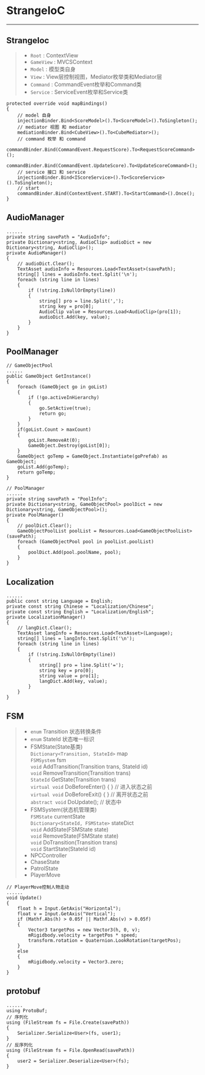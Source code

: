 # StrangeIoC

---

## StrangeIoc
> * `Root` : ContextView
> * `GameView` : MVCSContext
> * `Model` : 模型类自身
> * `View` : View层控制视图，Mediator枚举类和Mediator层
> * `Command` : CommandEvent枚举和Command类
> * `Service` : ServiceEvent枚举和Service类
```
protected override void mapBindings()
{
    // model 自身
    injectionBinder.Bind<ScoreModel>().To<ScoreModel>().ToSingleton();
    // mediator 视图 和 mediator
    mediationBinder.Bind<CubeView>().To<CubeMediator>();
    // command 枚举 和 command
    commandBinder.Bind(CommandEvent.RequestScore).To<RequestScoreCommand>();
    commandBinder.Bind(CommandEvent.UpdateScore).To<UpdateScoreCommand>();
    // service 接口 和 service
    injectionBinder.Bind<IScoreService>().To<ScoreService>().ToSingleton();
    // start
    commandBinder.Bind(ContextEvent.START).To<StartCommand>().Once();
}
```

## AudioManager
```
......
private string savePath = "AudioInfo";
private Dictionary<string, AudioClip> audioDict = new Dictionary<string, AudioClip>();
private AudioManager()
{
    // audioDict.Clear();
    TextAsset audioInfo = Resources.Load<TextAsset>(savePath);
    string[] lines = audioInfo.text.Split('\n');
    foreach (string line in lines)
    {
        if (!string.IsNullOrEmpty(line))
        {
            string[] pro = line.Split(',');
            string key = pro[0];
            AudioClip value = Resources.Load<AudioClip>(pro[1]);
            audioDict.Add(key, value);
        }
    }
}
```

## PoolManager
```
// GameObjectPool
......
public GameObject GetInstance()
{
    foreach (GameObject go in goList)
    {
        if (!go.activeInHierarchy)
        {
            go.SetActive(true);
            return go;
        }
    }
    if(goList.Count > maxCount)
    {
        goList.RemoveAt(0);
        GameObject.Destroy(goList[0]);
    }
    GameObject goTemp = GameObject.Instantiate(goPrefab) as GameObject;
    goList.Add(goTemp);
    return goTemp;
}

// PoolManager
......
private string savePath = "PoolInfo";
private Dictionary<string, GameObjectPool> poolDict = new Dictionary<string, GameObjectPool>();
private PoolManager()
{
    // poolDict.Clear();
    GameObjectPoolList poolList = Resources.Load<GameObjectPoolList>(savePath);
    foreach (GameObjectPool pool in poolList.poolList)
    {
        poolDict.Add(pool.poolName, pool);
    }
}
```

## Localization
```
......
public const string Language = English;
private const string Chinese = "Localization/Chinese";
private const string English = "Localization/English";
private LocalizationManager()
{
    // langDict.Clear();
    TextAsset langInfo = Resources.Load<TextAsset>(Language);
    string[] lines = langInfo.text.Split('\n');
    foreach (string line in lines)
    {
        if (!string.IsNullOrEmpty(line))
        {
            string[] pro = line.Split('=');
            string key = pro[0];
            string value = pro[1];
            langDict.Add(key, value);
        }
    }
}
```

## FSM
> * `enum` Transition 状态转换条件
> * `enum` StateId 状态唯一标识
> * FSMState(State基类)  
`Dictionary<Transition, StateId>` map  
`FSMSystem` fsm  
`void` AddTransition(Transition trans, StateId id)  
`void` RemoveTransition(Transition trans)  
`StateId` GetState(Transition trans)  
`virtual void` DoBeforeEnter() { }  // 进入状态之前  
`virtual void` DoBeforeExit() { }  // 离开状态之前  
`abstract void` DoUpdate();  // 状态中  
> * FSMSystem(状态机管理类)  
`FSMState` currentState  
`Dictionary<StateId, FSMState>` stateDict  
`void` AddState(FSMState state)  
`void` RemoveState(FSMState state)  
`void` DoTransition(Transition trans)  
`void` StartState(StateId id)  
> * NPCController
> * ChaseState
> * PatrolState
> * PlayerMove
```
// PlayerMove控制人物走动
......
void Update()
{
    float h = Input.GetAxis("Horizontal");
    float v = Input.GetAxis("Vertical");
    if (Mathf.Abs(h) > 0.05f || Mathf.Abs(v) > 0.05f)
    {
        Vector3 targetPos = new Vector3(h, 0, v);
        mRigidbody.velocity = targetPos * speed;
        transform.rotation = Quaternion.LookRotation(targetPos);
    }
    else
    {
        mRigidbody.velocity = Vector3.zero;
    }
}
```

## protobuf
```
......
using ProtoBuf;
// 序列化
using (FileStream fs = File.Create(savePath))
{
    Serializer.Serialize<User>(fs, user1);
}
// 反序列化
using (FileStream fs = File.OpenRead(savePath))
{
    user2 = Serializer.Deserialize<User>(fs);
}
```
